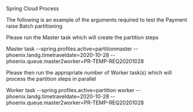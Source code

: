 Spring Cloud Process

The following is an example of the arguments required to test the Payment raise Batch partitioning

Please run the Master task which will create the partition steps

Master task
--spring.profiles.active=partitionmaster
--phoenix.landg.timetraveldate=2020-10-28
--phoenix.queue.master2worker=PR-TEMP-REQ20201028

Please then run the appropriate number of Worker task(s) which will process the partition steps in parallel

Worker task
--spring.profiles.active=partition worker
--phoenix.landg.timetraveldate=2020-10-28
--phoenix.queue.master2worker=PR-TEMP-REQ20201028

